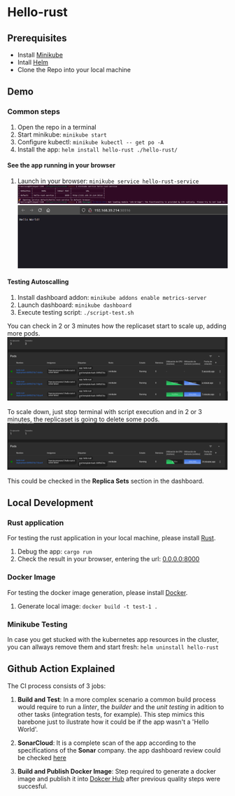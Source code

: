 # Hello-rust

## Prerequisites
- Install [Minikube](https://minikube.sigs.k8s.io/docs/start/?arch=%2Flinux%2Fx86-64%2Fstable%2Fbinary+download)  
- Intall [Helm](https://helm.sh/docs/intro/install/)
- Clone the Repo into your local machine

## Demo

### Common steps
1. Open the repo in a terminal
2. Start minikube: `minikube start`
3. Configure kubectl: `minikube kubectl -- get po -A`
4. Install the app: `helm install hello-rust ./hello-rust/`

#### See the app running in your browser
1. Launch in your browser: `minikube service hello-rust-service`
![Alt text](<Captura desde 2024-07-29 11-51-03.png>)
![Alt text](<Captura desde 2024-07-29 11-50-01.png>)

#### Testing Autoscalling
1. Install dashboard addon: `minikube addons enable metrics-server`
2. Launch dashboard: `minikube dashboard`
3. Execute testing script: `./script-test.sh`

You can check in 2 or 3 minutes how the replicaset start to scale up, adding more pods.
![Alt text](<Captura desde 2024-07-29 11-55-25.png>)

To scale down, just stop terminal with script execution and in 2 or 3 minutes, the replicaset is going to delete some pods.
![Alt text](<Captura desde 2024-07-29 12-02-32.png>)

This could be checked in the **Replica Sets** section in the dashboard.

## Local Development

### Rust application

For testing the rust application in your local machine, please install [Rust](https://www.rust-lang.org/es/tools/install).

1. Debug the app: `cargo run`
2. Check the result in your browser, entering the url: [0.0.0.0:8000](http:0.0.0.0:8000)

### Docker Image

For testing the docker image generation, please install [Docker](https://docs.docker.com/engine/install/).

1. Generate local image: `docker build -t test-1 .`

### Minikube Testing

In case you get stucked with the kubernetes app resources in the cluster, you can allways remove them and start fresh: `helm uninstall hello-rust`

## Github Action Explained

The CI process consists of 3 jobs:

1. **Build and Test**: In a more complex scenario a common build process would require to run a *linter*, the *builder* and the *unit testing* in adition to other tasks (integration tests, for example).
This step mimics this barebone just to ilustrate how it could be if the app wasn't a 'Hello World'.

2. **SonarCloud**: It is a complete scan of the app according to the specifications of the **Sonar** company. the app dashboard review could be checked [here](https://sonarcloud.io/project/overview?id=Frankeo_minikube)

3. **Build and Publish Docker Image**: Step required to generate a docker image and publish it into [Dokcer Hub](https://hub.docker.com/repository/docker/franciscomoreno1/hello-rust-docker/general) after previous quality steps were succesful.